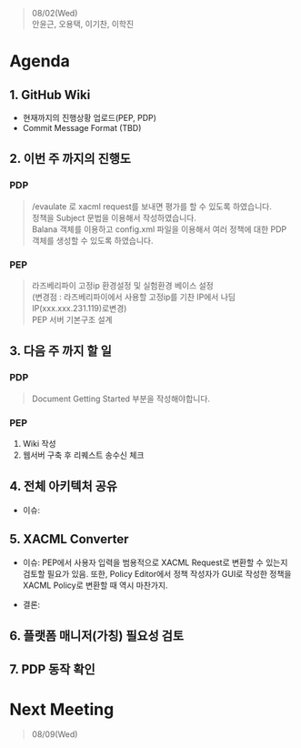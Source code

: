 > 08/02(Wed)  
안윤근, 오용택, 이기찬, 이학진

# Agenda
## 1. GitHub Wiki
+ 현재까지의 진행상황 업로드(PEP, PDP)
+ Commit Message Format (TBD)

## 2. 이번 주 까지의 진행도
### PDP
> /evaulate 로 xacml request를 보내면 평가를 할 수 있도록 하였습니다.  
정책을 Subject 문법을 이용해서 작성하였습니다.  
Balana 객체를 이용하고 config.xml 파일을 이용해서 여러 정책에 대한 PDP 객체를 생성할 수 있도록 하였습니다.  

### PEP
> 라즈베리파이 고정ip 환경설정 및 실험환경 베이스 설정  
(변경점 : 라즈베리파이에서 사용할 고정ip를 기찬 IP에서 나딤 IP(xxx.xxx.231.119)로변경)  
PEP 서버 기본구조 설계

## 3. 다음 주 까지 할 일
### PDP
> Document Getting Started 부분을 작성해야합니다.

### PEP
1. Wiki 작성
2. 웹서버 구축 후 리퀘스트 송수신 체크

## 4. 전체 아키텍처 공유
+ 이슈:  


## 5. XACML Converter
+ 이슈:
PEP에서 사용자 입력을 범용적으로 XACML Request로 변환할 수 있는지 검토할 필요가 있음.
또한, Policy Editor에서 정책 작성자가 GUI로 작성한 정책을 XACML Policy로 변환할 때 역시 마찬가지.

+ 결론: 

## 6. 플랫폼 매니저(가칭) 필요성 검토

## 7. PDP 동작 확인

# Next Meeting
> 08/09(Wed)
